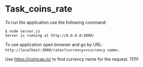 # Task_coins_rate
To run the application use the following command:
```
$ node server.js
Server is running at http://0.0.0.0:3000/
```

To use application open browser and go by URL: `http://localhost:3000/rates?currency=<currency name>`.

Use https://coincap.io/ to find currency name for the request.
11111
